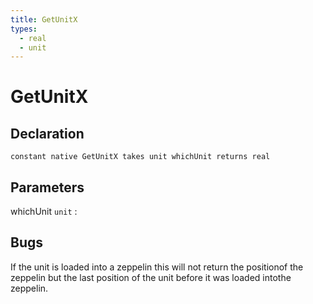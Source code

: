 ```yaml
---
title: GetUnitX
types:
  - real
  - unit
---
```


# GetUnitX

## Declaration

```jass
constant native GetUnitX takes unit whichUnit returns real
```

## Parameters
whichUnit `unit`
: 

## Bugs 
If the unit is loaded into a zeppelin this will not return the positionof the zeppelin but the last position of the unit before it was loaded intothe zeppelin.
